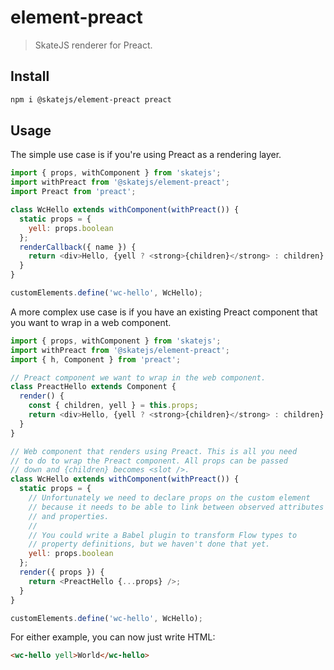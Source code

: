# element-preact

> SkateJS renderer for Preact.

## Install

```sh
npm i @skatejs/element-preact preact
```

## Usage

The simple use case is if you're using Preact as a rendering layer.

```js
import { props, withComponent } from 'skatejs';
import withPreact from '@skatejs/element-preact';
import Preact from 'preact';

class WcHello extends withComponent(withPreact()) {
  static props = {
    yell: props.boolean
  };
  renderCallback({ name }) {
    return <div>Hello, {yell ? <strong>{children}</strong> : children}!</div>;
  }
}

customElements.define('wc-hello', WcHello);
```

A more complex use case is if you have an existing Preact component that you
want to wrap in a web component.

```js
import { props, withComponent } from 'skatejs';
import withPreact from '@skatejs/element-preact';
import { h, Component } from 'preact';

// Preact component we want to wrap in the web component.
class PreactHello extends Component {
  render() {
    const { children, yell } = this.props;
    return <div>Hello, {yell ? <strong>{children}</strong> : children}!</div>;
  }
}

// Web component that renders using Preact. This is all you need
// to do to wrap the Preact component. All props can be passed
// down and {children} becomes <slot />.
class WcHello extends withComponent(withPreact()) {
  static props = {
    // Unfortunately we need to declare props on the custom element
    // because it needs to be able to link between observed attributes
    // and properties.
    //
    // You could write a Babel plugin to transform Flow types to
    // property definitions, but we haven't done that yet.
    yell: props.boolean
  };
  render({ props }) {
    return <PreactHello {...props} />;
  }
}

customElements.define('wc-hello', WcHello);
```

For either example, you can now just write HTML:

```html
<wc-hello yell>World</wc-hello>
```
